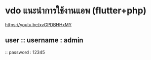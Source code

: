 # vdo แนะนำการใช้งานแอพ (flutter+php)
https://youtu.be/xvGPDBHHxMY


user
:: username : admin 
---
:: password : 12345
